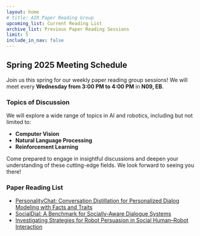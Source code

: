 ```yaml
---
layout: home
# title: AIR Paper Reading Group
upcoming_list: Current Reading List
archive_list: Previous Paper Reading Sessions
limit: 5
include_in_nav: false
---
```


## Spring 2025 Meeting Schedule

Join us this spring for our weekly paper reading group sessions! We will meet every **Wednesday from 3:00 PM to 4:00 PM** in **N09, EB**.

### Topics of Discussion

We will explore a wide range of topics in AI and robotics, including but not limited to:

- **Computer Vision**
- **Natural Language Processing**
- **Reinforcement Learning**

Come prepared to engage in insightful discussions and deepen your understanding of these cutting-edge fields. We look forward to seeing you there!


### Paper Reading List
- [PersonalityChat: Conversation Distillation for Personalized Dialog Modeling with Facts and Traits](https://arxiv.org/abs/2401.07363v1)
- [SocialDial: A Benchmark for Socially-Aware Dialogue Systems](https://dl.acm.org/doi/abs/10.1145/3539618.3591877)
- [Investigating Strategies for Robot Persuasion in Social Human–Robot Interaction](https://ieeexplore.ieee.org/stamp/stamp.jsp?arnumber=9093955)